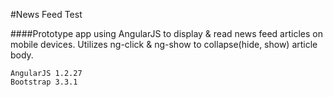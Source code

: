 #News Feed Test

####Prototype app using AngularJS to display & read news feed articles on mobile devices. Utilizes ng-click & ng-show to collapse(hide, show) article body.

	AngularJS 1.2.27
	Bootstrap 3.3.1